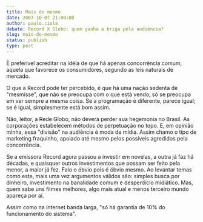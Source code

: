 ```yaml
---
title: Mais do mesmo
date: 2007-10-07 21:00:00
author: paulo.ciola
debate: Record X Globo: quem ganha a briga pela audiência?
slug: mais-do-mesmo
status: publish 
type: post
---
```


È preferível acreditar na idéia de que há apenas concorrência comum, aquela que favorece os consumidores, segundo as leis naturais de mercado.  

 O que a Record pode ter percebido, é que há uma nação sedenta de "mesmisse", que não se preocupa com o que está vendo, só se preocupa em ver sempre a mesma coisa. Se a programação é diferente, parece igual; se é igual, simplesmente está bom assim.  

 Não, leitor, a Rede Globo, não deverá perder sua hegemonia no Brasil. As corporações estabelecem métodos de perpetuação no topo. E, em opinião minha, essa "divisão" na audiência é moda de mídia. Assim chamo o tipo de marketing fraquinho, apoiado até mesmo pelos possíveis agredidos pela concorrência.  

 Se a emissora Record agora passou a investir em novelas, a outra já faz há décadas, e quaisquer outros investimentos que possam ser feito pela menor, a maior já fez. Falo o óbvio pois é óbvio mesmo. Ao levantar temas como este, mais uma vez argumentos válidos são: simples busca por dinheiro, investimento na banalidade comum e desperdício midiático. Mas, quem sabe uns filmes melhores, algo mais atual e menos terceiro mundo apareça por aí.  

 Assim como na internet banda larga, "só há garantia de 10% do funcionamento do sistema".
